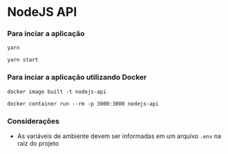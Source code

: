 
# NodeJS API

  

### Para inciar a aplicação

  

```yarn```

  

```yarn start```

  

### Para inciar a aplicação utilizando Docker

  

```docker image built -t nodejs-api```

  

```docker container run --rm -p 3000:3000 nodejs-api```

### Considerações

- As variáveis de ambiente devem ser informadas em um arquivo ```.env``` na raiz do projeto